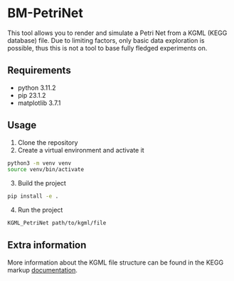 # BM-PetriNet

This tool allows you to render and simulate a Petri Net from a KGML (KEGG database) file. 
Due to limiting factors, only basic data exploration is possible, thus this is not a tool to base fully fledged experiments on.

## Requirements

- python 3.11.2
- pip 23.1.2
- matplotlib 3.7.1

## Usage

1. Clone the repository
2. Create a virtual environment and activate it

```bash
python3 -m venv venv
source venv/bin/activate
```

3. Build the project

```bash
pip install -e .
```

4. Run the project

```bash
KGML_PetriNet path/to/kgml/file
```

## Extra information	

More information about the KGML file structure can be found in the KEGG markup [documentation](https://www.genome.jp/kegg/xml/docs/).
